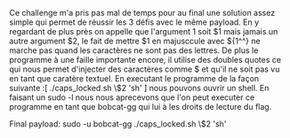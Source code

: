 Ce challenge m'a pris pas mal de temps pour au final une solution assez simple qui permet de réussir les 3 défis avec le même payload.
En y regardant de plus près on appelle que l'argument 1 soit \$1 mais jamais un autre argument \$2, le fait de mettre \$1 en majusccule avec \${1^^} ne marche pas quand les caractères ne sont pas des lettres.
De plus le programme à une faille importante encore, il utilise des doubles quotes ce qui nous permet d'injecter des caractères comme $ et qu'il ne soit pas vu en tant que caratère textuel.
En executant le programme de la façon suivante :[ ./caps_locked.sh \\$2 'sh' ] nous pouvons ouvrir un shell. En faisant un sudo -l nous nous aprecevons que l'on peut executer ce programme en tant que bobcat-gg qui lui à les droits de lecture du flag.

Final payload: sudo -u bobcat-gg ./caps_locked.sh \\$2 'sh'